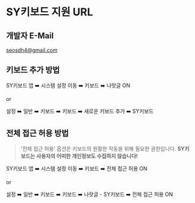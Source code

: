 # SY키보드 지원 URL

## 개발자 E-Mail
seosdh4@gmail.com

## 키보드 추가 방법
SY키보드 앱 ➡️ 시스템 설정 이동 ➡️ 키보드 ➡️ 나랏글 ON

or

설정 ➡️ 일반 ➡️ 키보드 ➡️ 키보드 ➡️ 새로운 키보드 추가 ➡️ SY키보드

## 전체 접근 허용 방법
> '전체 접근 허용' 옵션은 키보드의 원활한 작동을 위해 필요한 권한입니다. **SY키보드는 사용자의 어떠한 개인정보도 수집하지 않습니다!**

SY키보드 앱 ➡️ 시스템 설정 이동 ➡️ 키보드 ➡️ 전체 접근 허용 ON

or

설정 ➡️ 일반 ➡️ 키보드 ➡️ 키보드 ➡️ 나랏글 - SY키보드 ➡️ 전체 접근 허용 ON
